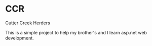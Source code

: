 CCR
===

Cutter Creek Herders

This is a simple project to help my brother's and I learn asp.net web development.
